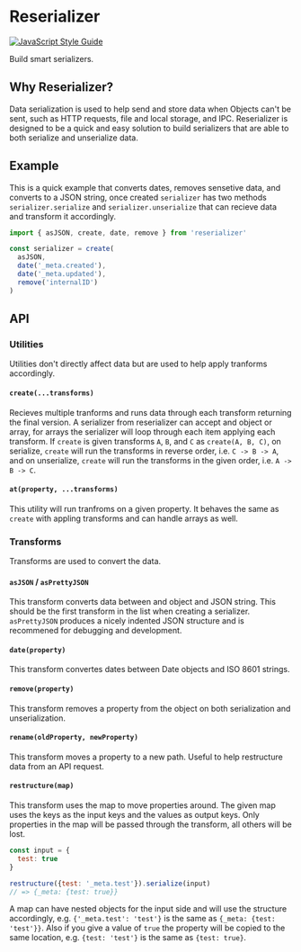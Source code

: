 # Reserializer

[![JavaScript Style Guide](https://cdn.rawgit.com/standard/standard/master/badge.svg)](https://github.com/standard/standard)

Build smart serializers.

## Why Reserializer?

Data serialization is used to help send and store data when Objects can't be sent, such as HTTP requests, file and local storage, and IPC. Reserializer is designed to be a quick and easy solution to build serializers that are able to both serialize and unserialize data.

## Example

This is a quick example that converts dates, removes sensetive data, and converts to a JSON string, once created `serializer` has two methods `serializer.serialize` and `serializer.unserialize` that can recieve data and transform it accordingly.

``` javascript
import { asJSON, create, date, remove } from 'reserializer'

const serializer = create(
  asJSON,
  date('_meta.created'),
  date('_meta.updated'),
  remove('internalID')
)
```
## API

### Utilities

Utilities don't directly affect data but are used to help apply tranforms accordingly.

#### `create(...transforms)`

Recieves multiple tranforms and runs data through each transform returning the final version. A serializer from reserializer can accept and object or array, for arrays the serializer will loop through each item applying each transform. If `create` is given transforms `A`, `B`, and `C` as `create(A, B, C)`, on serialize, `create` will run the transforms in reverse order, i.e. `C -> B -> A`, and on unserialize, `create` will run the transforms in the given order, i.e. `A -> B -> C`.

#### `at(property, ...transforms)`

This utility will run tranfroms on a given property. It behaves the same as `create` with appling transforms and can handle arrays as well.

### Transforms

Transforms are used to convert the data.

#### `asJSON` / `asPrettyJSON`

This transform converts data between and object and JSON string. This should be the first transform in the list when creating a serializer. `asPrettyJSON` produces a nicely indented JSON structure and is recommened for debugging and development.

#### `date(property)`

This transform convertes dates between Date objects and ISO 8601 strings.

#### `remove(property)`

This transform removes a property from the object on both serialization and unserialization.

#### `rename(oldProperty, newProperty)`

This transform moves a property to a new path. Useful to help restructure data from an API request.

#### `restructure(map)`

This transform uses the map to move properties around. The given map uses the keys as the input keys and the values as output keys. Only properties in the map will be passed through the transform, all others will be lost.

``` javascript
const input = {
  test: true
}

restructure({test: '_meta.test'}).serialize(input)
// => {_meta: {test: true}}
```

A map can have nested objects for the input side and will use the structure accordingly, e.g. `{'_meta.test': 'test'}` is the same as `{_meta: {test: 'test'}}`. Also if you give a value of `true` the property will be copied to the same location, e.g. `{test: 'test'}` is the same as `{test: true}`.
